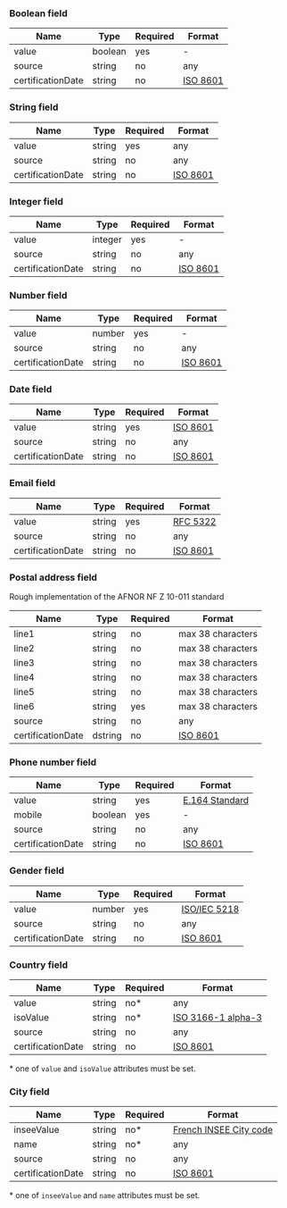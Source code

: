 ### Boolean field

| Name              | Type     | Required | Format
| ------------------|----------|----------|----------------------
| value             | boolean  | yes      | -
| source            | string   | no       | any
| certificationDate | string   | no       | [ISO 8601](https://en.wikipedia.org/wiki/ISO_8601)


### String field

| Name              | Type     | Required | Format
| ------------------|----------|----------|----------------------
| value             | string   | yes      | any
| source            | string   | no       | any
| certificationDate | string   | no       | [ISO 8601](https://en.wikipedia.org/wiki/ISO_8601)


### Integer field

| Name              | Type     | Required | Format
| ------------------|----------|----------|----------------------
| value             | integer  | yes      | -
| source            | string   | no       | any
| certificationDate | string   | no       | [ISO 8601](https://en.wikipedia.org/wiki/ISO_8601)


### Number field

| Name              | Type     | Required | Format
| ------------------|----------|----------|----------------------
| value             | number   | yes      | -
| source            | string   | no       | any
| certificationDate | string   | no       | [ISO 8601](https://en.wikipedia.org/wiki/ISO_8601)

### Date field

| Name              | Type     | Required | Format
| ------------------|----------|----------|---------------------------------
| value             | string   | yes      | [ISO 8601](https://en.wikipedia.org/wiki/ISO_8601)
| source            | string   | no       | any
| certificationDate | string   | no       | [ISO 8601](https://en.wikipedia.org/wiki/ISO_8601)


### Email field

| Name              | Type     | Required | Format
| ------------------|----------|----------|---------------------------------
| value             | string   | yes      | [RFC 5322](https://datatracker.ietf.org/doc/html/rfc5322#section-3.4)
| source            | string   | no       | any
| certificationDate | string   | no       | [ISO 8601](https://en.wikipedia.org/wiki/ISO_8601)


### Postal address field

Rough implementation of the AFNOR NF Z 10-011 standard

| Name              | Type     | Required | Format
| ------------------|----------|----------|---------------------------------
| line1             | string   | no       | max 38 characters
| line2             | string   | no       | max 38 characters
| line3             | string   | no       | max 38 characters
| line4             | string   | no       | max 38 characters
| line5             | string   | no       | max 38 characters
| line6             | string   | yes      | max 38 characters
| source            | string   | no       | any
| certificationDate | dstring  | no       | [ISO 8601](https://en.wikipedia.org/wiki/ISO_8601)


### Phone number field

| Name              | Type     | Required | Format
| ------------------|----------|----------|---------------------------------
| value             | string   | yes      | [E.164 Standard](https://www.itu.int/rec/T-REC-E.164/)
| mobile            | boolean  | yes      | -
| source            | string   | no       | any
| certificationDate | string   | no       | [ISO 8601](https://en.wikipedia.org/wiki/ISO_8601)


### Gender field

| Name              | Type     | Required | Format
| ------------------|----------|----------|---------------------------------
| value             | number   | yes      | [ISO/IEC 5218](https://en.wikipedia.org/wiki/ISO/IEC_5218)
| source            | string   | no       | any
| certificationDate | string   | no       | [ISO 8601](https://en.wikipedia.org/wiki/ISO_8601)


### Country field

| Name              | Type     | Required | Format
| ------------------|----------|----------|---------------------------------
| value             | string   | no*      | any
| isoValue          | string   | no*      | [ISO 3166-1 alpha-3](https://en.wikipedia.org/wiki/ISO_3166-1_alpha-3)
| source            | string   | no       | any
| certificationDate | string   | no       | [ISO 8601](https://en.wikipedia.org/wiki/ISO_8601)

\* one of `value` and `isoValue` attributes must be set.


### City field

| Name              | Type     | Required | Format
| ------------------|----------|----------|---------------------------------
| inseeValue        | string   | no*      | [French INSEE City code](https://www.insee.fr/fr/information/6051727)
| name              | string   | no*      | any
| source            | string   | no       | any
| certificationDate | string   | no       | [ISO 8601](https://en.wikipedia.org/wiki/ISO_8601)

\* one of `inseeValue` and `name` attributes must be set.
